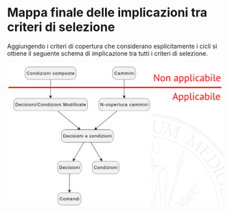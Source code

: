 # Mappa finale delle implicazioni tra criteri di selezione

Aggiungendo i criteri di copertura che considerano esplicitamente i cicli si ottiene il seguente schema di implicazione tra tutti i criteri di selezione.

![Mappa implicazioni criteri](/assets/13_implicazioni-estese-criteri-copertura.png)
